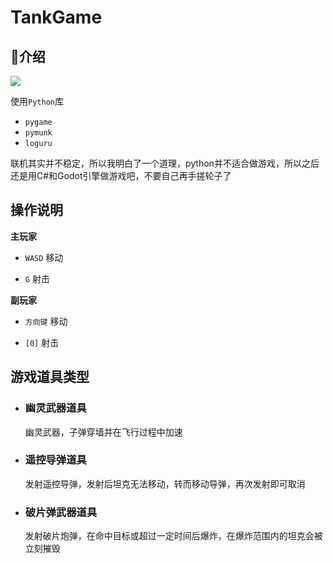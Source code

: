 # TankGame

## 📄介绍

![](https://img.shields.io/badge/Python%203.12.7-3776AB?style=for-the-badge&logo=python&logoColor=white)

使用`Python`库
- `pygame`
- `pymunk`
- `loguru`

联机其实并不稳定，所以我明白了一个道理，python并不适合做游戏，所以之后还是用C#和Godot引擎做游戏吧，不要自己再手搓轮子了

## 操作说明

**主玩家**

- `WASD` 移动

- `G` 射击

**副玩家**

- `方向键` 移动

- `[0]` 射击

## 游戏道具类型

- ### 幽灵武器道具

    幽灵武器，子弹穿墙并在飞行过程中加速

- ### 遥控导弹道具

    发射遥控导弹，发射后坦克无法移动，转而移动导弹，再次发射即可取消

- ### 破片弹武器道具

    发射破片炮弹，在命中目标或超过一定时间后爆炸，在爆炸范围内的坦克会被立刻摧毁